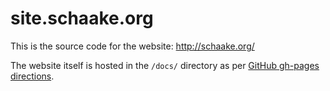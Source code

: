 # site.schaake.org

This is the source code for the website: http://schaake.org/

The website itself is hosted in the `/docs/` directory as per [GitHub gh-pages directions](https://help.github.com/en/articles/configuring-a-publishing-source-for-github-pages).

